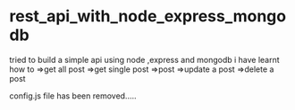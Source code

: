 # rest_api_with_node_express_mongodb
tried to build a simple api using node ,express and mongodb
i have learnt how to 
=>get all post
=>get single post
=>post
=>update a post
=>delete a post

config.js file has been removed.....

